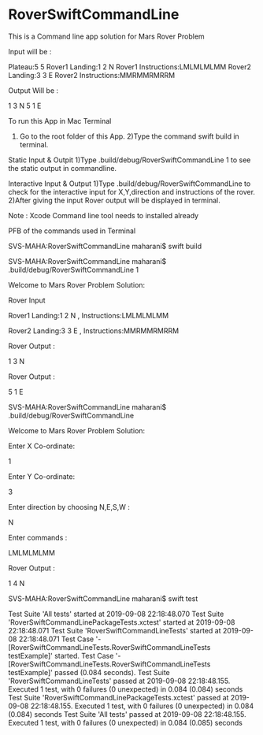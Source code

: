 # RoverSwiftCommandLine

This is a Command line app solution for Mars Rover Problem 

Input will be :

Plateau:5 5
Rover1 Landing:1 2 N
Rover1 Instructions:LMLMLMLMM
Rover2 Landing:3 3 E
Rover2 Instructions:MMRMMRMRRM

Output Will be : 

1 3 N
5 1 E

To run this App in Mac Terminal 
1) Go to the root folder of this App. 
2)Type the command swift build  in terminal.

Static Input & Outpit 
1)Type .build/debug/RoverSwiftCommandLine 1 to see the static output in commandline.

Interactive Input & Output 
1)Type .build/debug/RoverSwiftCommandLine to check for the interactive input for X,Y,direction and instructions of the rover.
2)After giving the input Rover output will be displayed in terminal.

Note : Xcode Command line tool needs to installed already

PFB of the commands used in Terminal 

SVS-MAHA:RoverSwiftCommandLine maharani$ swift build

SVS-MAHA:RoverSwiftCommandLine maharani$ .build/debug/RoverSwiftCommandLine 1


Welcome to Mars Rover Problem Solution:

Rover Input

Rover1 Landing:1 2 N , Instructions:LMLMLMLMM

Rover2 Landing:3 3 E , Instructions:MMRMMRMRRM

Rover Output : 

1 3 N

Rover Output : 

5 1 E

SVS-MAHA:RoverSwiftCommandLine maharani$ .build/debug/RoverSwiftCommandLine 

Welcome to Mars Rover Problem Solution:

Enter X Co-ordinate:

1

Enter Y Co-ordinate:

3

Enter direction by choosing N,E,S,W :

N

Enter commands :

LMLMLMLMM

Rover Output : 

1 4 N


SVS-MAHA:RoverSwiftCommandLine maharani$ swift test

Test Suite 'All tests' started at 2019-09-08 22:18:48.070
Test Suite 'RoverSwiftCommandLinePackageTests.xctest' started at 2019-09-08 22:18:48.071
Test Suite 'RoverSwiftCommandLineTests' started at 2019-09-08 22:18:48.071
Test Case '-[RoverSwiftCommandLineTests.RoverSwiftCommandLineTests testExample]' started.
Test Case '-[RoverSwiftCommandLineTests.RoverSwiftCommandLineTests testExample]' passed (0.084 seconds).
Test Suite 'RoverSwiftCommandLineTests' passed at 2019-09-08 22:18:48.155.
Executed 1 test, with 0 failures (0 unexpected) in 0.084 (0.084) seconds
Test Suite 'RoverSwiftCommandLinePackageTests.xctest' passed at 2019-09-08 22:18:48.155.
Executed 1 test, with 0 failures (0 unexpected) in 0.084 (0.084) seconds
Test Suite 'All tests' passed at 2019-09-08 22:18:48.155.
Executed 1 test, with 0 failures (0 unexpected) in 0.084 (0.085) seconds
